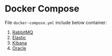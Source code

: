 # Docker Compose

File `docker-compose.yml` include below container:

1. [RabbitMQ](https://www.rabbitmq.com/)
2. [Elastic](https://www.elastic.co/)
3. [Kibana](https://www.elastic.co/kibana/)
4. [Oracle](https://container-registry.oracle.com/ords/f?p=113:4:109169567952028:::4:P4_REPOSITORY,AI_REPOSITORY,AI_REPOSITORY_NAME,P4_REPOSITORY_NAME,P4_EULA_ID,P4_BUSINESS_AREA_ID:1863,1863,Oracle%20Database%20Free,Oracle%20Database%20Free,1,0&cs=3RqgkRdxKu9X9lV_b5a2yTUXNa4FQ0vPVAuFhMUAoEmBOemjH7cNqtGLlvWmHSG0kfJn42NBxngqrX1Qx-p0zGA)